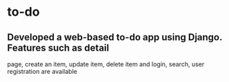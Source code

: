 # to-do
## Developed a web-based to-do app using Django. Features such as detail
page, create an item, update item, delete item and login, search, user
registration are available
